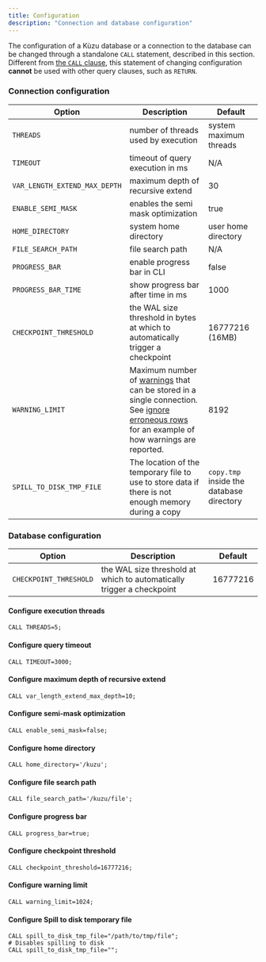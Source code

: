 ```yaml
---
title: Configuration
description: "Connection and database configuration"
---
```


The configuration of a Kùzu database or a connection to the database can be changed through a standalone `CALL`
statement, described in this section. Different from [the `CALL` clause](/cypher/query-clauses/call), this statement of changing
configuration **cannot** be used with other query clauses, such as `RETURN`.

### Connection configuration
| Option | Description                                                                                                                                                                                                                                                               | Default                |
| ----------- |---------------------------------------------------------------------------------------------------------------------------------------------------------------------------------------------------------------------------------------------------------------------------|------------------------|
| `THREADS` | number of threads used by execution                                                                                                                                                                                                                                       | system maximum threads |
| `TIMEOUT` | timeout of query execution in ms                                                                                                                                                                                                                                          | N/A                    |
| `VAR_LENGTH_EXTEND_MAX_DEPTH` | maximum depth of recursive extend                                                                                                                                                                                                                                         | 30                     |
| `ENABLE_SEMI_MASK` | enables the semi mask optimization                                                                                                                                                                                                                                        | true                   |
| `HOME_DIRECTORY`| system home directory                                                                                                                                                                                                                                                     | user home directory    |
| `FILE_SEARCH_PATH`| file search path                                                                                                                                                                                                                                                          | N/A                    |
| `PROGRESS_BAR` | enable progress bar in CLI                                                                                                                                                                                                                                                | false                  |
| `PROGRESS_BAR_TIME` | show progress bar after time in ms                                                                                                                                                                                                                                        | 1000                   |
| `CHECKPOINT_THRESHOLD` | the WAL size threshold in bytes at which to automatically trigger a checkpoint                                                                                                                                                                                            | 16777216 (16MB)        |
| `WARNING_LIMIT` | Maximum number of [warnings](/cypher/query-clauses/call#show_warnings) that can be stored in a single connection. See [ignore erroneous rows](/import/csv#ignoring-erroneous-rows) for an example of how warnings are reported. | 8192        |
| `SPILL_TO_DISK_TMP_FILE` | The location of the temporary file to use to store data if there is not enough memory during a copy                                                                                                                                                                       | `copy.tmp` inside the database directory |

### Database configuration
| Option | Description | Default |
| ----------- | --------------- | ------ |
| `CHECKPOINT_THRESHOLD` | the WAL size threshold at which to automatically trigger a checkpoint | 16777216 |


#### Configure execution threads
```cypher
CALL THREADS=5;
```

#### Configure query timeout

```cypher
CALL TIMEOUT=3000;
```

#### Configure maximum depth of recursive extend

```cypher
CALL var_length_extend_max_depth=10;
```

#### Configure semi-mask optimization

```cypher
CALL enable_semi_mask=false;
```

#### Configure home directory
```cypher
CALL home_directory='/kuzu';
```

#### Configure file search path
```cypher
CALL file_search_path='/kuzu/file';
```

#### Configure progress bar
```cypher
CALL progress_bar=true;
```

#### Configure checkpoint threshold
```cypher
CALL checkpoint_threshold=16777216;
```

#### Configure warning limit
```cypher
CALL warning_limit=1024;
```

#### Configure Spill to disk temporary file
```cypher
CALL spill_to_disk_tmp_file="/path/to/tmp/file";
# Disables spilling to disk
CALL spill_to_disk_tmp_file="";
```
